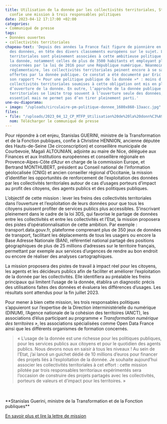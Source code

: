 ```yaml
---
title: Utilisation de la donnée par les collectivités territoriales, Stanislas Guerini
  confie une mission à trois responsables politiques
date: 2023-04-12 17:17:00 +02:00
categories:
- Communiqué de presse
tags:
- Données ouvertes
- collectivités territoriales
chapeau-text: 'Depuis des années la France fait figure de pionnière en matière d’ouverture
  des données, en tête des divers classements européens sur le sujet. Les collectivités
  territoriales sont pleinement associées à cette ambitieuse politique publique de
  la donnée, notamment celles de plus de 3500 habitants et employant plus de 50 agents,
  concernées par la loi de 2016 pour une République numérique. Néanmoins, malgré l’obligation
  réglementaire, les collectivités territoriales peinent encore à se saisir des possibilités
  offertes par la donnée publique. Ce constat a été documenté par Eric BOTHOREL dans
  son rapport *« Pour une politique publique de la donnée »* : moins d’un quart des
  collectivités territoriales soumises à cette obligation ont mis en place une politique
  d’ouverture de la donnée. En outre, l’approche de la donnée publique des collectivités
  territoriales se limite trop souvent à l’ouverture seule des données, ce qui est
  essentiel mais ne permet pas d’en tirer pleinement parti.'
une-ou-diaporama:
- image: "/uploads/circulaire-pm-politique-donnee_1600x860-13aacc.jpg"
files:
- file: "/uploads/2023_04_12_CP_MTFP_Utilisation%20de%20la%20donn%C3%A9e%20par%20les%20collectivit%C3%A9s%20territ/pdf"
  nom: Télécharger le communiqué de presse
---
```


Pour répondre à cet enjeu, Stanislas GUERINI, ministre de la Transformation et de la Fonction publiques, confie à Christine HENNION, ancienne députée des Hauts-de-Seine (3e circonscription) et conseillère municipale de Courbevoie, Magali ALTOUNIAN, adjointe au maire de Nice, déléguée aux Finances et aux Institutions européennes et conseillère régionale en Provence-Alpes-Côte d’Azur en charge de la commission Europe, et Bertrand MONTHUBERT, président au Conseil national de l’information géolocalisée (CNIG) et ancien conseiller régional d’Occitanie, la mission d’identifier les opportunités de renforcement de l’exploitation des données par les collectivités territoriales autour de cas d’usages porteurs d’impact au profit des citoyens, des agents publics et des politiques publiques.

L’objectif de cette mission : lever les freins des collectivités territoriales dans l’ouverture et l’exploitation de leurs données pour que tous les citoyens puissent profiter de services publics plus accessibles. S’inscrivant pleinement dans le cadre de la loi 3DS, qui favorise le partage de données entre les collectivités et entre les collectivités et l’Etat, la mission proposera des pistes d’opérationnalisation de cette ambition. Par exemple : transport.data.gouv.fr, plateforme comprenant plus de 350 jeux de données de transport, facilitant les déplacements de tous les usagers ou encore la Base Adresse Nationale (BAN), référentiel national partagé des positions géographiques de plus de 25 millions d’adresses sur le territoire français, permettant par exemple aux services d’urgences de rendre au bon endroit ou encore de réaliser des analyses cartographiques.

La mission proposera des pistes de travail à impact réel pour les citoyens, les agents et les décideurs publics afin de faciliter et améliorer l’exploitation de la donnée par les collectivités. Elle identifiera au préalable les freins principaux qui limitent l’usage de la donnée, établira un diagnostic précis des utilisations faites des données et évaluera les différences d’usages. Les résultats sont attendus pour la fin juillet 2023.

Pour mener à bien cette mission, les trois responsables politiques s’appuieront sur l’expertise de la Direction interministérielle du numérique (DINUM), l’Agence nationale de la cohésion des territoires (ANCT), les associations d’élus participant au programme *« Transformation numérique des territoires »*, les associations spécialisées comme Open Data France ainsi que les différents organismes de formation concernés.

> « L’usage de la donnée est une richesse pour les politiques publiques, pour les services publics aux citoyens et pour le quotidien des agents publics. Nous devons nous en saisir à tous les niveaux ! Au sein de l’Etat, j’ai lancé un guichet dédié de 10 millions d’euros pour financer des projets liés à l’exploitation de la donnée. Je souhaite aujourd’hui associer les collectivités territoriales à cet effort : cette mission pilotée par trois responsables territoriaux expérimentés sera l’occasion de construire des projets partagés avec les collectivités, porteurs de valeurs et d’impact pour les territoires. »
<br>
<br>**Stanislas Guerini, ministre de la Transformation et de la Fonction publiques**

[En savoir plus et lire la lettre de mission](https://www.transformation.gouv.fr/espace-presse)